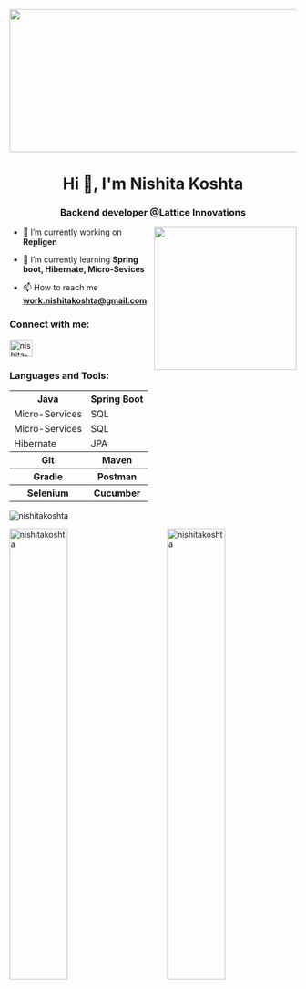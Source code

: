 <p align="center"> <img width="1100" height="250" src="https://github.com/nishitakoshta/nishitakoshta/assets/110012128/c3bdec57-5899-4420-8aa4-a141403afacc" alt="nishitakoshta" /> </p>
<h1 align="center">Hi 👋, I'm Nishita Koshta</h1>
<h3 align="center">Backend developer @Lattice Innovations</h3>
<img align="right" width="250" src="https://miro.medium.com/v2/resize:fit:1400/1*lhOax3cZATGZwEhG0uTYRA.gif" alt="">

- 🔭 I’m currently working on **Repligen**

- 🌱 I’m currently learning **Spring boot, Hibernate, Micro-Sevices**

- 📫 How to reach me **work.nishitakoshta@gmail.com**

<h3 align="left">Connect with me:</h3>
<p align="left">
<a href="https://linkedin.com/in/nishita-koshta" target="blank"><img align="center" src="https://raw.githubusercontent.com/rahuldkjain/github-profile-readme-generator/master/src/images/icons/Social/linked-in-alt.svg" alt="nishita-koshta" height="30" width="40" /></a>
</p>

<h3 align="left">Languages and Tools:</h3>
<table>
  <tr>
    <th>Java</th>
    <th>Spring Boot</th>
  </tr>
  <tr>
    <td>Micro-Services</td>
    <td>SQL</td>
  </tr>
  <tr>
    <td>Micro-Services</td>
    <td>SQL</td>
  </tr>
  <tr>
    <td>Hibernate</td>
    <td>JPA</td>
  </tr>
  <tr>
    <th>Git</th>
    <th>Maven</th>
  </tr>
  <tr>
    <th>Gradle</th>
    <th>Postman</th>
  </tr>
  <tr>
    <th>Selenium</th>
    <th>Cucumber</th>
  </tr>
</table>

<p align="left"><img src="https://github-readme-stats.vercel.app/api/top-langs?username=nishitakoshta&show_icons=true&locale=en&layout=compact" alt="nishitakoshta" /></p>

<p>&nbsp;<img align="left" width="45%" src="https://github-readme-stats.vercel.app/api?username=nishitakoshta&show_icons=true&locale=en" alt="nishitakoshta" /><img align="right" width="45%" src="https://github-readme-streak-stats.herokuapp.com/?user=nishitakoshta&" alt="nishitakoshta" /></p>
